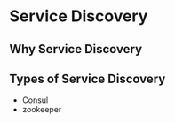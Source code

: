 # Service Discovery

## Why Service Discovery

## Types of Service Discovery

- Consul
- zookeeper

## 
